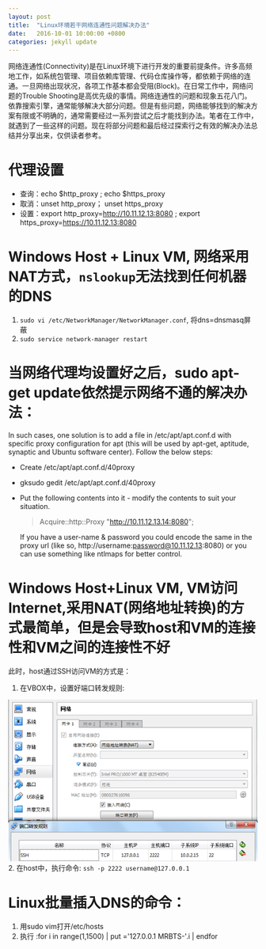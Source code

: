 ```yaml
---
layout: post
title:  "Linux环境若干网络连通性问题解决办法"
date:   2016-10-01 10:00:00 +0800
categories: jekyll update
---
```


网络连通性(Connectivity)是在Linux环境下进行开发的重要前提条件。许多高频地工作，如系统包管理、项目依赖库管理、代码仓库操作等，都依赖于网络的连通。一旦网络出现状况，各项工作基本都会受阻(Block)。在日常工作中，网络问题的Trouble Shooting是高优先级的事情。网络连通性的问题和现象五花八门。依靠搜索引擎，通常能够解决大部分问题。但是有些问题，网络能够找到的解决方案有限或不明确的，通常需要经过一系列尝试之后才能找到办法。笔者在工作中，就遇到了一些这样的问题。现在将部分问题和最后经过探索行之有效的解决办法总结并分享出来，仅供读者参考。

# 代理设置
- 查询：echo $http_proxy ;  echo $https_proxy
- 取消：unset http_proxy； unset https_proxy
- 设置：export http_proxy=http://10.11.12.13:8080 ; export https_proxy=https://10.11.12.13:8080


# Windows Host + Linux VM, 网络采用NAT方式，`nslookup`无法找到任何机器的DNS
1. `sudo vi /etc/NetworkManager/NetworkManager.conf`, 将dns=dnsmasq屏蔽
2. `sudo service network-manager restart`

# 当网络代理均设置好之后，sudo apt-get update依然提示网络不通的解决办法：
In such cases, one solution is to add a file in /etc/apt/apt.conf.d with specific proxy configuration for apt (this will be used by apt-get, aptitude, synaptic and Ubuntu software center).
Follow the below steps:
- Create /etc/apt/apt.conf.d/40proxy
- gksudo gedit /etc/apt/apt.conf.d/40proxy
- Put the following contents into it - modify the contents to suit your situation.
  > Acquire::http::Proxy "http://10.11.12.13.14:8080";

  If you have a user-name & password you could encode the same in the proxy url (like so, http://username:password@10.11.12.13:8080) or you can use something like ntlmaps for better control.

# Windows Host+Linux VM, VM访问Internet,采用NAT(网络地址转换)的方式最简单，但是会导致host和VM的连接性和VM之间的连接性不好
此时，host通过SSH访问VM的方式是：
1. 在VBOX中，设置好端口转发规则:

![端口转发](/imgs/forward.png)
2. 在host中，执行命令: `ssh -p 2222 username@127.0.0.1`

# Linux批量插入DNS的命令：
1. 用sudo vim打开/etc/hosts
2. 执行 :for i in range(1,1500) | put ='127.0.0.1   MRBTS-'.i | endfor


